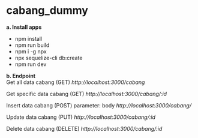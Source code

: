 # cabang_dummy


<b>a. Install apps</b>
<ul>
  <li>npm install</li>
  <li>npm run build</li>
  <li>npm i -g npx</li>
  <li>npx sequelize-cli db:create</li>
  <li>npm run dev</li>
</ul>

<b>b. Endpoint </b> <br>
Get all data cabang (GET)
<i>http://localhost:3000/cabang</i>

Get specific data cabang (GET)
<i>http://localhost:3000/cabang/:id</i>

Insert data cabang (POST)
parameter: body
<i>http://localhost:3000/cabang/</i>

Update data cabang (PUT)
<i>http://localhost:3000/cabang/:id</i>

Delete data cabang (DELETE)
<i>http://localhost:3000/cabang/:id</i>
